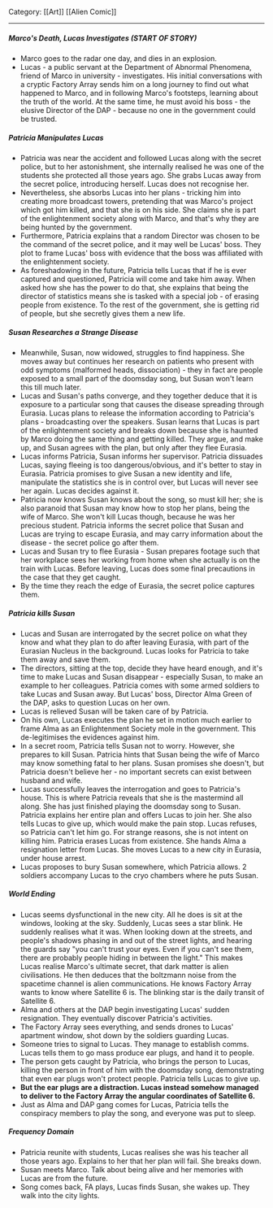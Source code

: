 Category: [[Art]] [[Alien Comic]]
___
##### Marco's Death, Lucas Investigates (START OF STORY)
- Marco goes to the radar one day, and dies in an explosion. 
- Lucas - a public servant at the Department of Abnormal Phenomena, friend of Marco in university - investigates. His initial conversations with a cryptic Factory Array sends him on a long journey to find out what happened to Marco, and in following Marco's footsteps, learning about the truth of the world. At the same time, he must avoid his boss - the elusive Director of the DAP - because no one in the government could be trusted. 
##### Patricia Manipulates Lucas
- Patricia was near the accident and followed Lucas along with the secret police, but to her astonishment, she internally realised he was one of the students she protected all those years ago. She grabs Lucas away from the secret police, introducing herself. Lucas does not recognise her. 
- Nevertheless, she absorbs Lucas into her plans - tricking him into creating more broadcast towers, pretending that was Marco's project which got him killed, and that she is on his side. She claims she is part of the enlightenment society along with Marco, and that's why they are being hunted by the government. 
- Furthermore, Patricia explains that a random Director was chosen to be the command of the secret police, and it may well be Lucas' boss. They plot to frame Lucas' boss with evidence that the boss was affiliated with the enlightenment society. 
- As foreshadowing in the future, Patricia tells Lucas that if he is ever captured and questioned, Patricia will come and take him away. When asked how she has the power to do that, she explains that being the director of statistics means she is tasked with a special job - of erasing people from existence. To the rest of the government, she is getting rid of people, but she secretly gives them a new life. 
##### Susan Researches a Strange Disease
- Meanwhile, Susan, now widowed, struggles to find happiness. She moves away but continues her research on patients who present with odd symptoms (malformed heads, dissociation) - they in fact are people exposed to a small part of the doomsday song, but Susan won't learn this till much later. 
- Lucas and Susan's paths converge, and they together deduce that it is exposure to a particular song that causes the disease spreading through Eurasia. Lucas plans to release the information according to Patricia's plans - broadcasting over the speakers. Susan learns that Lucas is part of the enlightenment society and breaks down because she is haunted by Marco doing the same thing and getting killed. They argue, and make up, and Susan agrees with the plan, but only after they flee Eurasia. 
- Lucas informs Patricia, Susan informs her supervisor. Patricia dissuades Lucas, saying fleeing is too dangerous/obvious, and it's better to stay in Eurasia. Patricia promises to give Susan a new identity and life, manipulate the statistics she is in control over, but Lucas will never see her again. Lucas decides against it. 
- Patricia now knows Susan knows about the song, so must kill her; she is also paranoid that Susan may know how to stop her plans, being the wife of Marco. She won't kill Lucas though, because he was her precious student. Patricia informs the secret police that Susan and Lucas are trying to escape Eurasia, and may carry information about the disease - the secret police go after them. 
- Lucas and Susan try to flee Eurasia - Susan prepares footage such that her workplace sees her working from home when she actually is on the train with Lucas. Before leaving, Lucas does some final precautions in the case that they get caught. 
- By the time they reach the edge of Eurasia, the secret police captures them. 
##### Patricia kills Susan
- Lucas and Susan are interrogated by the secret police on what they know and what they plan to do after leaving Eurasia, with part of the Eurasian Nucleus in the background. Lucas looks for Patricia to take them away and save them. 
- The directors, sitting at the top, decide they have heard enough, and it's time to make Lucas and Susan disappear - especially Susan, to make an example to her colleagues. Patricia comes with some armed soldiers to take Lucas and Susan away. But Lucas' boss, Director Alma Green of the DAP, asks to question Lucas on her own. 
- Lucas is relieved Susan will be taken care of by Patricia. 
- On his own, Lucas executes the plan he set in motion much earlier to frame Alma as an Enlightenment Society mole in the government. This de-legitimises the evidences against him. 
- In a secret room, Patricia tells Susan not to worry. However, she prepares to kill Susan. Patricia hints that Susan being the wife of Marco may know something fatal to her plans. Susan promises she doesn't, but Patricia doesn't believe her - no important secrets can exist between husband and wife. 
- Lucas successfully leaves the interrogation and goes to Patricia's house. This is where Patricia reveals that she is the mastermind all along. She has just finished playing the doomsday song to Susan. Patricia explains her entire plan and offers Lucas to join her. She also tells Lucas to give up, which would make the pain stop. Lucas refuses, so Patricia can't let him go. For strange reasons, she is not intent on killing him. Patricia erases Lucas from existence. She hands Alma a resignation letter from Lucas. She moves Lucas to a new city in Eurasia, under house arrest. 
- Lucas proposes to bury Susan somewhere, which Patricia allows. 2 soldiers accompany Lucas to the cryo chambers where he puts Susan. 
##### World Ending
- Lucas seems dysfunctional in the new city. All he does is sit at the windows, looking at the sky. Suddenly, Lucas sees a star blink. He suddenly realises what it was. When looking down at the streets, and people's shadows phasing in and out of the street lights, and hearing the guards say "you can't trust your eyes. Even if you can't see them, there are probably people hiding in between the light." This makes Lucas realise Marco's ultimate secret, that dark matter is alien civilisations. He then deduces that the boltzmann noise from the spacetime channel is alien communications. He knows Factory Array wants to know where Satellite 6 is. The blinking star is the daily transit of Satellite 6. 
- Alma and others at the DAP begin investigating Lucas' sudden resignation. They eventually discover Patricia's activities. 
- The Factory Array sees everything, and sends drones to Lucas' apartment window, shot down by the soldiers guarding Lucas. 
- Someone tries to signal to Lucas. They manage to establish comms. Lucas tells them to go mass produce ear plugs, and hand it to people. 
- The person gets caught by Patricia, who brings the person to Lucas, killing the person in front of him with the doomsday song, demonstrating that even ear plugs won't protect people. Patricia tells Lucas to give up. 
- **But the ear plugs are a distraction. Lucas instead somehow managed to deliver to the Factory Array the angular coordinates of Satellite 6.** 
- Just as Alma and DAP gang comes for Lucas, Patricia tells the conspiracy members to play the song, and everyone was put to sleep. 
##### Frequency Domain
- Patricia reunite with students, Lucas realises she was his teacher all those years ago. Explains to her that her plan will fail. She breaks down. 
- Susan meets Marco. Talk about being alive and her memories with Lucas are from the future. 
- Song comes back, FA plays, Lucas finds Susan, she wakes up. They walk into the city lights. 